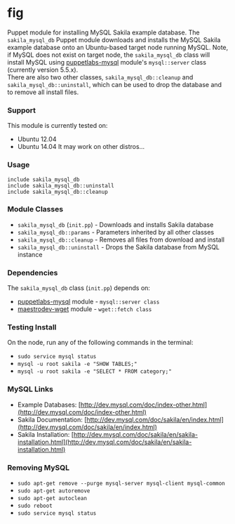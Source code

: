 # fig #

Puppet module for installing MySQL Sakila example database. The `sakila_mysql_db` Puppet module downloads and installs the MySQL Sakila example database onto an Ubuntu-based target node running MySQL. Note, if MySQL does not exist on target node, the `sakila_mysql_db` class will install MySQL using [puppetlabs-mysql](https://forge.puppetlabs.com/puppetlabs/mysql) module's `mysql::server` class (currently version 5.5.x).  
There are also two other classes, `sakila_mysql_db::cleanup` and `sakila_mysql_db::uninstall`, which can be used to drop the database and to remove all install files.

### Support
This module is currently tested on:
* Ubuntu 12.04
* Ubuntu 14.04
It may work on other distros...

### Usage
`include sakila_mysql_db`  
`include sakila_mysql_db::uninstall`  
`include sakila_mysql_db::cleanup`  

### Module Classes
* `sakila_mysql_db` (`init.pp`) - Downloads and installs Sakila database
* `sakila_mysql_db::params` - Parameters inherited by all other classes
* `sakila_mysql_db::cleanup` - Removes all files from download and install
* `sakila_mysql_db::uninstall` - Drops the Sakila database from MySQL instance

### Dependencies
The `sakila_mysql_db` class (`init.pp`) depends on:
* [puppetlabs-mysql](https://forge.puppetlabs.com/puppetlabs/mysql) module - `mysql::server class`
* [maestrodev-wget](https://forge.puppetlabs.com/maestrodev/wget) module - `wget::fetch class`

### Testing Install
On the node, run any of the following commands in the terminal:
* `sudo service mysql status`
* `mysql -u root sakila -e "SHOW TABLES;"`
* `mysql -u root sakila -e "SELECT * FROM category;"`  

### MySQL Links
* Example Databases: [http://dev.mysql.com/doc/index-other.html](http://dev.mysql.com/doc/index-other.html)
* Sakila Documentation: [http://dev.mysql.com/doc/sakila/en/index.html](http://dev.mysql.com/doc/sakila/en/index.html)
* Sakila Installation: [http://dev.mysql.com/doc/sakila/en/sakila-installation.html](http://dev.mysql.com/doc/sakila/en/sakila-installation.html)

### Removing MySQL
* `sudo apt-get remove --purge mysql-server mysql-client mysql-common`
* `sudo apt-get autoremove`
* `sudo apt-get autoclean`
* `sudo reboot`
* `sudo service mysql status`
